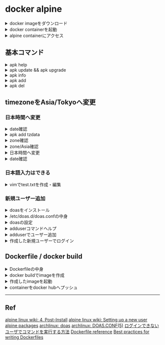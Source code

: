 # docker alpine

<details>
<summary>docker imageをダウンロード</summary>

```  PowerShell
docker pull alpine
```

</details>

<details>
<summary>docker containerを起動</summary>

``` PowerShell
docker run -it -d alpine
```

</details>

<details>
<summary>alpine containerにアクセス</summary>

``` PowerShell
docker exec -it alpine sh  
# docker container
/ #
```

</details>


## 基本コマンド

<details>
<summary>apk help</summary>

``` docker container
/ # apk --help
apk-tools 2.12.7, compiled for x86_64.

usage: apk [<OPTIONS>...] COMMAND [<ARGUMENTS>...]

Package installation and removal:
  add        Add packages to WORLD and commit changes
  del        Remove packages from WORLD and commit changes

System maintenance:
  fix        Fix, reinstall or upgrade packages without modifying WORLD
  update     Update repository indexes
  upgrade    Install upgrades available from repositories
  cache      Manage the local package cache

Querying package information:
  info       Give detailed information about packages or repositories
  list       List packages matching a pattern or other criteria
  dot        Render dependencies as graphviz graphs
  policy     Show repository policy for packages
  search     Search for packages by name or description

Repository maintenance:
  index      Create repository index file from packages
  fetch      Download packages from global repositories to a local directory
  manifest   Show checksums of package contents
  verify     Verify package integrity and signature

Miscellaneous:
  audit      Audit system for changes
  stats      Show statistics about repositories and installations
  version    Compare package versions or perform tests on version strings

This apk has coffee making abilities.
```

</details>

<details>
<summary>apk update && apk upgrade</summary>

``` docker container
/ # apk update && apk upgrade
fetch https://dl-cdn.alpinelinux.org/alpine/v3.15/main/x86_64/APKINDEX.tar.gz
fetch https://dl-cdn.alpinelinux.org/alpine/v3.15/community/x86_64/APKINDEX.tar.gz
v3.15.4-138-gcb44b6bacb [https://dl-cdn.alpinelinux.org/alpine/v3.15/main]
v3.15.4-137-gab24a37f18 [https://dl-cdn.alpinelinux.org/alpine/v3.15/community]
OK: 15854 distinct packages available
OK: 6 MiB in 14 packages
```

</details>

<details>
<summary>apk info</summary>

``` docker container
/ # apk info
musl
busybox
alpine-baselayout     
alpine-keys
ca-certificates-bundle
libretls
ssl_client
apk-tools
scanelf
musl-utils
libc-utils
libcrypto1.1
libssl1.1
zlib
```

</details>

<details>
<summary>apk add</summary>

``` docker container
/ # apk add vim
(1/5) Installing xxd (8.2.4836-r0)
(2/5) Installing lua5.3-libs (5.3.6-r1)
(3/5) Installing ncurses-terminfo-base (6.3_p20211120-r0)
(4/5) Installing ncurses-libs (6.3_p20211120-r0)
(5/5) Installing vim (8.2.4836-r0)
Executing busybox-1.34.1-r5.trigger
OK: 35 MiB in 19 packages
```

</details>

<details>
<summary>apk del</summary>

``` docker container
/ # apk del vim
(1/5) Purging vim (8.2.4836-r0)
(2/5) Purging xxd (8.2.4836-r0)
(3/5) Purging lua5.3-libs (5.3.6-r1)
(4/5) Purging ncurses-libs (6.3_p20211120-r0)
(5/5) Purging ncurses-terminfo-base (6.3_p20211120-r0)
Executing busybox-1.34.1-r5.trigger
OK: 6 MiB in 14 packages
```

</details>

## timezoneをAsia/Tokyoへ変更

### 日本時間へ変更

<details>
<summary>date確認</summary>

``` docker container
/ # date
Tue May 17 07:57:26 JST 2022
```

</details>

<details>
<summary>apk add tzdata</summary>

``` docker container
/ # apk add tzdata
(1/1) Installing tzdata (2022a-r0)
Executing busybox-1.34.1-r5.trigger
OK: 38 MiB in 20 packages
```

</details>

<details>
<summary>zone確認</summary>

``` docker container
/ # ls usr/share/zoneinfo/
Africa        Asia          CET           Cuba          Egypt         Factory       GMT+0         HST           Iran          Kwajalein     MST7MDT       Navajo        Poland        Singapore     UTC           Zulu          zone.tab
America       Atlantic      CST6CDT       EET           Eire          GB            GMT-0         Hongkong      Israel        Libya         Mexico        PRC           Portugal      Turkey        Universal     iso3166.tab   zone1970.tab
Antarctica    Australia     Canada        EST           Etc           GB-Eire       GMT0          Iceland       Jamaica       MET           NZ            PST8PDT       ROC           UCT           W-SU          posixrules
Arctic        Brazil        Chile         EST5EDT       Europe        GMT           Greenwich     Indian        Japan         MST           NZ-CHAT       Pacific       ROK           US            WET           right
```

</details>

<details>
<summary>zone/Asia確認</summary>

``` docker container
/ # ls usr/share/zoneinfo/Asia/
Aden           Ashgabat       Bangkok        Chita          Damascus       Gaza           Irkutsk        Kamchatka      Kolkata        Macau          Novokuznetsk   Pyongyang      Saigon         Srednekolymsk  Thimbu         Ulan_Bator     Yangon
Almaty         Ashkhabad      Barnaul        Choibalsan     Dhaka          Harbin         Istanbul       Karachi        Krasnoyarsk    Magadan        Novosibirsk    Qatar          Sakhalin       Taipei         Thimphu        Urumqi         Yekaterinburg
Amman          Atyrau         Beirut         Chongqing      Dili           Hebron         Jakarta        Kashgar        Kuala_Lumpur   Makassar       Omsk           Qostanay       Samarkand      Tashkent       Tokyo          Ust-Nera       Yerevan
Anadyr         Baghdad        Bishkek        Chungking      Dubai          Ho_Chi_Minh    Jayapura       Kathmandu      Kuching        Manila         Oral           Qyzylorda      Seoul          Tbilisi        Tomsk          Vientiane
Aqtau          Bahrain        Brunei         Colombo        Dushanbe       Hong_Kong      Jerusalem      Katmandu       Kuwait         Muscat         Phnom_Penh     Rangoon        Shanghai       Tehran         Ujung_Pandang  Vladivostok
Aqtobe         Baku           Calcutta       Dacca          Famagusta      Hovd           Kabul          Khandyga       Macao          Nicosia        Pontianak      Riyadh         Singapore      Tel_Aviv       Ulaanbaatar    Yakutsk
```

</details>

<details>
<summary>日本時間へ変更</summary>

``` docker container
/ # cp usr/share/zoneinfo/Asia/Tokyo etc/localtime
```

</details>

<details>
<summary>date確認</summary>

``` docker container
/ # date
Tue May 17 08:07:25 JST 2022
```

</details>

### 日本語入力はできる

<details>
<summary>vimでtest.txtを作成・編集</summary>

``` docker container
/ # cd
~ # vim test.txt
~ # cat test.txt
あいうえお
かきくけこ
さしすせそ
たちつてと
なにぬねの
はひふへほ
まみむめも
やゆよ
らりるれろ
わをん
```

</details>

### 新規ユーザー追加

<details>
<summary>doasをインストール</summary>

``` docker container
/ # apk add doas
(1/1) Installing doas (6.8.1-r7)
Executing doas-6.8.1-r7.post-install
 * Your configuration in /etc/doas.conf was migrated to
 * /etc/doas.d/doas.conf and a symlink was installed in its
 * place.  For more information about the new doas configuration
 * directory, consult doas.d(5).
Executing busybox-1.34.1-r5.trigger
OK: 9 MiB in 16 packages
```

</details>

<details>
<summary>/etc/doas.d/doas.confの中身</summary>

``` docker container /etc/doas.d/doas.conf
# This file is actually located at /etc/doas.d/doas.conf, and reflects
# the system doas configuration.  It may have been migrated from its
# previous location, /etc/doas.conf, automatically.
```

</details>

<details>
<summary>doasの設定</summary>

``` docker container
echo -e "permit nopass :wheel\npermit nopass :wheel as root cmd /usr/bin/*\n" >> /etc/doas.d/doas.conf && \
chown -c root:root /etc/doas.d/doas.conf && \
chmod -c 0400 /etc/doas.d/doas.conf && \
doas -C /etc/doas.d/doas.conf && echo "config ok" || echo "config error"
config ok
```

</details>

<details>
<summary>adduserコマンドヘルプ</summary>

``` docker container
/ # adduser --help
BusyBox v1.34.1 (2022-04-04 10:19:27 UTC) multi-call binary.

Usage: adduser [OPTIONS] USER [GROUP]

Create new user, or add USER to GROUP

        -h DIR          Home directory
        -g GECOS        GECOS field
        -s SHELL        Login shell
        -G GRP          Group
        -S              Create a system user
        -D              Don't assign a password
        -H              Don't create home directory
        -u UID          User id
        -k SKEL         Skeleton directory (/etc/skel)
```

</details>

<details>
<summary>adduserでユーザー追加</summary>

``` docker container
USER=docker_alpine
UID=1000

adduser \
    -D \
    -S \
    -s /bin/sh \
    -u $UID \
    -G wheel \
    -g $USER \
    $USER
su $USER
whoami
```

</details>

<details>
<summary>作成した新規ユーザーでログイン</summary>

``` docker container
/ # exit

# PowerShell
$ docker exec -it -u [new_username] alpine sh
/ $
```

</details>


## Dockerfile / docker build

<details>
<summary>Dockerfileの中身</summary>


``` Dockerfile
FROM alpine:latest

RUN apk update && apk upgrade && \
    apk add tzdata vim doas && \
    cp usr/share/zoneinfo/Asia/Tokyo etc/localtime && \
    echo -e "permit nopass :wheel\npermit nopass :wheel as root cmd /usr/bin/*\n" >> /etc/doas.d/doas.conf && \
    chown -c root:root /etc/doas.d/doas.conf && \
    chmod -c 0400 /etc/doas.d/doas.conf && \
    doas -C /etc/doas.d/doas.conf && echo "config ok" || echo "config error" && \
    USER=docker_alpine && UID=1000 && \
    adduser \
        -D \
        -S \
        -s /bin/sh \
        -u $UID \
        -G wheel \
        -g $USER \
        $USER
```

</details>

<details>
<summary>docker buildでimageを作成</summary>

``` PowerShell
$ docker build --no-cache -t enginearn/alpine:latest -f ./Dockerfile .
[+] Building 11.1s (6/6) FINISHED
 => [internal] load build definition from Dockerfile                                                                                                                                                                                                                         0.1s 
 => => transferring dockerfile: 638B                                                                                                                                                                                                                                         0.0s 
 => [internal] load .dockerignore                                                                                                                                                                                                                                            0.0s 
 => => transferring context: 2B                                                                                                                                                                                                                                              0.0s 
 => [internal] load metadata for docker.io/library/alpine:latest                                                                                                                                                                                                             0.0s 
 => CACHED [1/2] FROM docker.io/library/alpine:latest                                                                                                                                                                                                                        0.0s 
 => [2/2] RUN apk update && apk upgrade &&     apk add tzdata vim doas                                                                                                                                                                                                       9.0s 
 => exporting to image                                                                                                                                                                                                                                                       1.7s 
 => => exporting layers                                                                                                                                                                                                                                                      1.7s 
 => => writing image sha256:fbcef02be9214dbf1bc641307861437161e0cfc2fe07303a12f7b373dd0957c2                                                                                                                                                                                 0.0s
 => => naming to docker.io/enginearn/alpine:latest
 $ docker images
 REPOSITORY                   TAG         IMAGE ID       CREATED         SIZE  
enginearn/alpine             latest      fbcef02be921   5 minutes ago   39.4MB
```

</details>

<details>
<summary>作成したimageを起動</summary>

``` PowerShell
$ docker run -it -d --name alpine enginearn/alpine
$ docker exec -it -u docker_alpine alpine sh
/ $

```

</details>

<details>
<summary>containerをdocker hubへプッシュ</summary>

まずはdocker hub上でRepositoryを作成しておく

``` PowerShell
$ docker commit 4552f804710d enginearn/alpine-latest-jst
$ docker tag <IMAGE ID> enginearn/alpine-latest-jst
$ docker push enginearn/alpine-latest-jst
Using default tag: latest
The push refers to repository [docker.io/enginearn/alpine-latest-jst]
88e3f12bb0fe: Pushed
a21709ac7616: Pushed
4fc242d58285: Mounted from enginearn/getting-started 

```

</details>

---

## Ref

[alpine linux wiki: 4. Post-Install](https://wiki.alpinelinux.org/wiki/Tutorials_and_Howtos#Post-Install)
[alpine linux wiki: Setting up a new user](https://wiki.alpinelinux.org/wiki/Setting_up_a_new_user)
[alpine packages](https://pkgs.alpinelinux.org/packages)
[archlinux: doas](https://wiki.archlinux.jp/index.php/Doas#.E8.A8.AD.E5.AE.9A)
[archlinux: DOAS.CONF(5)](https://man.archlinux.org/man/doas.conf.5)
[ログインできないユーザでコマンドを実行する方法](https://qiita.com/riekure/items/27e07258a5a3ac4bd3fa)
[Dockerfile reference](https://docs.docker.com/engine/reference/builder/)
[Best practices for writing Dockerfiles](https://docs.docker.com/develop/develop-images/dockerfile_best-practices/)
